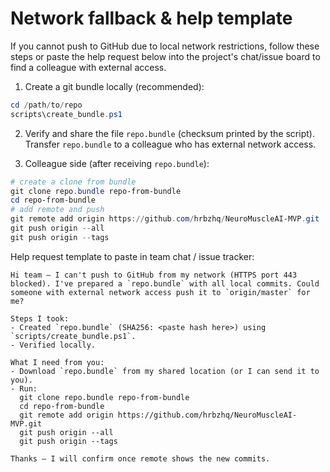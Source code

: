# Network fallback & help template

If you cannot push to GitHub due to local network restrictions, follow these steps or paste the help request below into the project's chat/issue board to find a colleague with external access.

1) Create a git bundle locally (recommended):

```powershell
cd /path/to/repo
scripts\create_bundle.ps1
```

2) Verify and share the file `repo.bundle` (checksum printed by the script). Transfer `repo.bundle` to a colleague who has external network access.

3) Colleague side (after receiving `repo.bundle`):

```powershell
# create a clone from bundle
git clone repo.bundle repo-from-bundle
cd repo-from-bundle
# add remote and push
git remote add origin https://github.com/hrbzhq/NeuroMuscleAI-MVP.git
git push origin --all
git push origin --tags
```

Help request template to paste in team chat / issue tracker:

```
Hi team — I can't push to GitHub from my network (HTTPS port 443 blocked). I've prepared a `repo.bundle` with all local commits. Could someone with external network access push it to `origin/master` for me?

Steps I took:
- Created `repo.bundle` (SHA256: <paste hash here>) using `scripts/create_bundle.ps1`.
- Verified locally.

What I need from you:
- Download `repo.bundle` from my shared location (or I can send it to you).
- Run:
  git clone repo.bundle repo-from-bundle
  cd repo-from-bundle
  git remote add origin https://github.com/hrbzhq/NeuroMuscleAI-MVP.git
  git push origin --all
  git push origin --tags

Thanks — I will confirm once remote shows the new commits.
```
